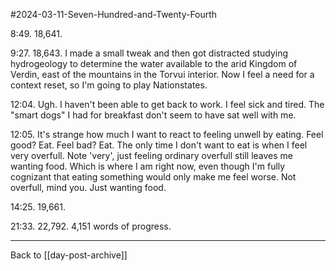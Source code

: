 #2024-03-11-Seven-Hundred-and-Twenty-Fourth

8:49.  18,641.

9:27.  18,643.  I made a small tweak and then got distracted studying hydrogeology to determine the water available to the arid Kingdom of Verdin, east of the mountains in the Torvui interior.  Now I feel a need for a context reset, so I'm going to play Nationstates.

12:04.  Ugh.  I haven't been able to get back to work.  I feel sick and tired.  The "smart dogs" I had for breakfast don't seem to have sat well with me.

12:05.  It's strange how much I want to react to feeling unwell by eating.  Feel good?  Eat.  Feel bad?  Eat.  The only time I don't want to eat is when I feel very overfull.  Note 'very', just feeling ordinary overfull still leaves me wanting food.  Which is where I am right now, even though I'm fully cognizant that eating something would only make me feel worse.  Not overfull, mind you.  Just wanting food.

14:25.  19,661.

21:33.  22,792.  4,151 words of progress.

---
Back to [[day-post-archive]]